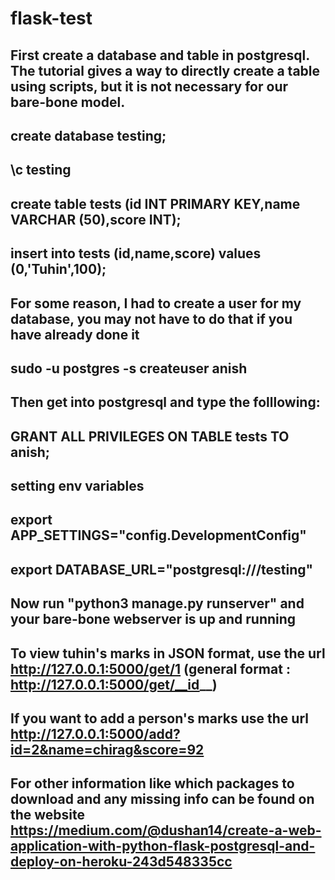 # flask-test
## First create a database and table in postgresql. The tutorial gives a way to directly create a table using scripts, but it is not necessary for our bare-bone model. 
## create database testing;
## \c testing
## create table tests (id INT PRIMARY KEY,name VARCHAR (50),score INT);
## insert into tests (id,name,score) values (0,'Tuhin',100);

## For some reason, I had to create a user for my database, you may not have to do that if you have already done it
## sudo -u postgres -s createuser anish
## Then get into postgresql and type the folllowing:
## GRANT ALL PRIVILEGES ON TABLE tests TO anish;

## setting env variables
## export APP_SETTINGS="config.DevelopmentConfig"
## export DATABASE_URL="postgresql:///testing"
## Now run "python3 manage.py runserver" and your bare-bone webserver is up and running
## To view tuhin's marks in JSON format, use the url http://127.0.0.1:5000/get/1 (general format : http://127.0.0.1:5000/get/__id__)
## If you want to add a person's marks use the url http://127.0.0.1:5000/add?id=2&name=chirag&score=92
## For other information like which packages to download and any missing info can be found on the website https://medium.com/@dushan14/create-a-web-application-with-python-flask-postgresql-and-deploy-on-heroku-243d548335cc
